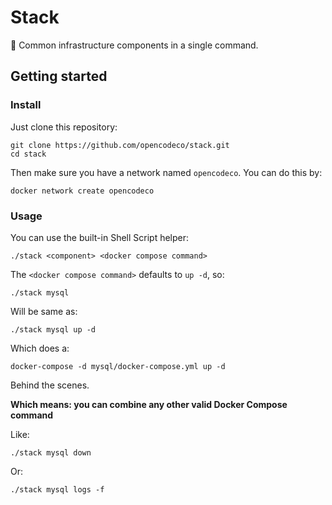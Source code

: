 # Stack

🧱 Common infrastructure components in a single command.

## Getting started

### Install

Just clone this repository:
```shell
git clone https://github.com/opencodeco/stack.git
cd stack
```

Then make sure you have a network named `opencodeco`. You can do this by:
```shell
docker network create opencodeco
```

### Usage
You can use the built-in Shell Script helper:
```shell
./stack <component> <docker compose command>
```

The `<docker compose command>` defaults to `up -d`, so:
```shell
./stack mysql
```
Will be same as:
```shell
./stack mysql up -d
```
Which does a:
```shell
docker-compose -d mysql/docker-compose.yml up -d
```
Behind the scenes.

**Which means: you can combine any other valid Docker Compose command**

Like:
```shell
./stack mysql down
```

Or:
```shell
./stack mysql logs -f
```
